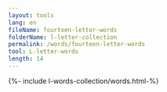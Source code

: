 ```yaml
---
layout: tools
lang: en
fileName: fourteen-letter-words
folderName: l-letter-collection
permalink: /words/fourteen-letter-words
tool: L-letter-words
length: 14
---
```

  
{%- include l-words-collection/words.html-%}
